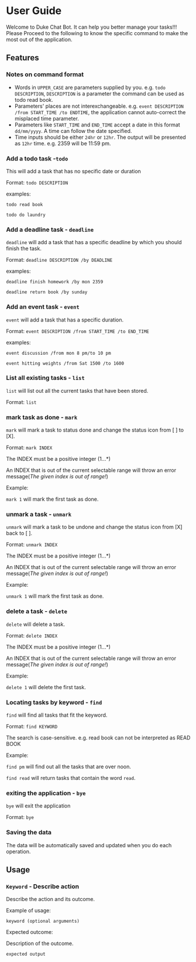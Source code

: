 # User Guide
Welcome to Duke Chat Bot. It can help you better manage your tasks!!!
Please Proceed to the following to know the specific command to make the most out of the application.

## Features 
### Notes on command format
- Words in `UPPER_CASE` are parameters supplied by you.
  e.g. `todo DESCRIPTION`, `DESCRIPTION` is a parameter the command can be used as todo read book.
- Parameters' places are not interexchangeable.
  e.g. `event DESCRIPTION /from START_TIME /to ENDTIME`, the application cannot auto-correct the misplaced time parameter.
- Parameters like `START_TIME` and `END_TIME` accept a date in this format `dd/mm/yyyy`. A time can follow the date specified.
- Time inputs should be either `24hr` or `12hr`. The output will be presented as `12hr` time. e.g. 2359 will be 11:59 pm.

### Add a todo task -`todo`

This will add a task that has no specific date or duration

Format: `todo DESCRIPTION`

examples:

`todo read book`

`todo do laundry`

### Add a deadline task - `deadline`

`deadline` will add a task that has a specific deadline by which you should finish the task.

Format: `deadline DESCRIPTION /by DEADLINE`

examples:

`deadline finish homework /by mon 2359`

`deadline return book /by sunday`

### Add an event task - `event`

`event` will add a task that has a specific duration.

Format: `event DESCRIPTION /from START_TIME /to END_TIME`

examples:

`event discussion /from mon 8 pm/to 10 pm`

`event hitting weights /from Sat 1500 /to 1600`

### List all existing tasks - `list`

`list` will list out all the current tasks that have been stored.

Format: `list`

### mark task as done - `mark`

`mark` will mark a task to status done and change the status icon from [ ] to [X].

Format: `mark INDEX`

The INDEX must be a positive integer (1...*)

An INDEX that is out of the current selectable range will throw an error message(_The given index is out of range!_)

Example:

`mark 1` will mark the first task as done.

### unmark a task - `unmark`

`unmark` will mark a task to be undone and change the status icon from [X] back to [ ].

Format: `unmark INDEX`

The INDEX must be a positive integer (1...*)

An INDEX that is out of the current selectable range will throw an error message(_The given index is out of range!_)

Example:

`unmark 1` will mark the first task as done.

### delete a task - `delete`

`delete` will delete a task.

Format: `delete INDEX`

The INDEX must be a positive integer (1...*)

An INDEX that is out of the current selectable range will throw an error message(_The given index is out of range!_)

Example:

`delete 1` will delete the first task.

### Locating tasks by keyword - `find`

`find` will find all tasks that fit the keyword.

Format: `find KEYWORD`

The search is case-sensitive. e.g. read book can not be interpreted as READ BOOK

Example:

`find pm` will find out all the tasks that are over noon.

`find read` will return tasks that contain the word `read`.

### exiting the application - `bye`

`bye` will exit the application

Format: `bye`

### Saving the data

The data will be automatically saved and updated when you do each operation.


## Usage

### `Keyword` - Describe action

Describe the action and its outcome.

Example of usage: 

`keyword (optional arguments)`

Expected outcome:

Description of the outcome.

```
expected output
```
